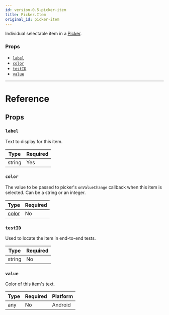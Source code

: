 ```yaml
---
id: version-0.5-picker-item
title: Picker.Item
original_id: picker-item
---
```


Individual selectable item in a [Picker](picker.md).

### Props

- [`label`](picker-item.md#label)
- [`color`](picker-item.md#color)
- [`testID`](picker-item.md#testid)
- [`value`](picker-item.md#value)

---

# Reference

## Props

### `label`

Text to display for this item.

| Type   | Required |
| ------ | -------- |
| string | Yes      |

### `color`

The value to be passed to picker's `onValueChange` callback when this item is selected. Can be a string or an integer.

| Type               | Required |
| ------------------ | -------- |
| [color](colors.md) | No       |

### `testID`

Used to locate the item in end-to-end tests.

| Type   | Required |
| ------ | -------- |
| string | No       |

### `value`

Color of this item's text.

| Type | Required | Platform |
| ---- | -------- | -------- |
| any  | No       | Android  |
